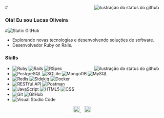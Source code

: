 #<img align='right' src="https://github-readme-stats.vercel.app/api?username=lucasleandro1&show_icons=true&title_color=783c00&text_color=af552e&icon_color=783c00&bg_color=f8efd4&cache_seconds=2300" alt="ilustração do status do github">

### Olá! Eu sou Lucas Oliveira

#<img src="https://img.shields.io/static/v1?label=Overview&message=Lucas_Oliveira&color=f8efd4&style=for-the-badge&logo=GitHub" alt="Static GitHub">

- Explorando novas tecnologias e desenvolvendo soluções de software.
- Desenvolvedor Ruby on Rails.

### Skills

<img align='right' src="https://github-readme-stats.vercel.app/api/top-langs/?username=lucasleandro1&layout=compact&langs_count=22&show_icons=true&title_color=783c00&text_color=af552e&icon_color=783c00&bg_color=f8efd4&cache_seconds=2300" alt="ilustração do status do github">

- ![Ruby](https://img.shields.io/badge/-Ruby-333333?style=flat&logo=ruby&logoColor=CC342D) ![Rails](https://img.shields.io/badge/-Rails-333333?style=flat&logo=rubyonrails&logoColor=CC0000) ![RSpec](https://img.shields.io/badge/-RSpec-333333?style=flat&logo=rubygems&logoColor=E9573F)
- ![PostgreSQL](https://img.shields.io/badge/-PostgreSQL-333333?style=flat&logo=postgresql&logoColor=4169E1) ![SQLite](https://img.shields.io/badge/-SQLite-333333?style=flat&logo=sqlite&logoColor=003B57) ![MongoDB](https://img.shields.io/badge/-MongoDB-333333?style=flat&logo=mongodb&logoColor=47A248) ![MySQL](https://img.shields.io/badge/-MySQL-333333?style=flat&logo=mysql)
- ![Redis](https://img.shields.io/badge/-Redis-333333?style=flat&logo=redis&logoColor=DC382D) ![Sidekiq](https://img.shields.io/badge/-Sidekiq-333333?style=flat&logo=rubyonrails&logoColor=red) ![Docker](https://img.shields.io/badge/-Docker-333333?style=flat&logo=docker)
- ![RESTful API](https://img.shields.io/badge/-RESTful%20API-333333?style=flat&logo=api&logoColor=white) ![Postman](https://img.shields.io/badge/-Postman-333333?style=flat&logo=postman)
- ![JavaScript](https://img.shields.io/badge/-JavaScript-333333?style=flat&logo=javascript) ![HTML5](https://img.shields.io/badge/-HTML5-333333?style=flat&logo=HTML5) ![CSS](https://img.shields.io/badge/-CSS-333333?style=flat&logo=CSS3&logoColor=1572B6)
- ![Git](https://img.shields.io/badge/-Git-333333?style=flat&logo=git) ![GitHub](https://img.shields.io/badge/-GitHub-333333?style=flat&logo=github)
- ![Visual Studio Code](https://img.shields.io/badge/-Visual%20Studio%20Code-333333?style=flat&logo=visual-studio-code&logoColor=007ACC)


<p align="center">
  <a href="https://www.linkedin.com/in/lucas-leandro1" target="_blank">
    <img src="https://cdn.jsdelivr.net/npm/simple-icons@3.0.1/icons/linkedin.svg" alt="LinkedIn" height="20" width="20" />
  </a>
  &nbsp;&nbsp;
  <a href="mailto:lukkassoliveira2215@gmail.com" target="_blank">
    <img src="https://cdn.jsdelivr.net/npm/simple-icons@3.0.1/icons/gmail.svg" alt="Gmail" height="20" width="20" />
  </a>
</p>

